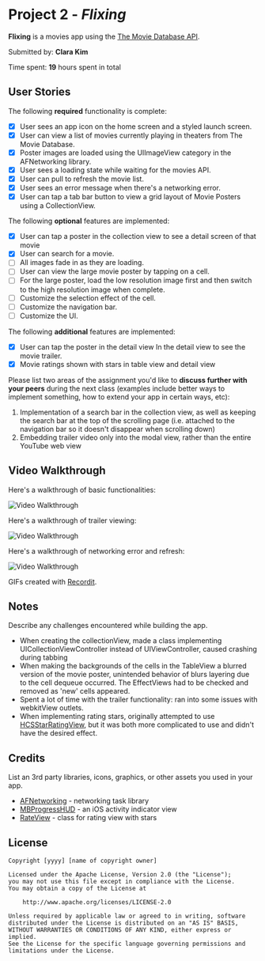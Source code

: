 # Project 2 - *Flixing*

**Flixing** is a movies app using the [The Movie Database API](http://docs.themoviedb.apiary.io/#).

Submitted by: **Clara Kim**

Time spent: **19** hours spent in total

## User Stories

The following **required** functionality is complete:

- [x] User sees an app icon on the home screen and a styled launch screen.
- [x] User can view a list of movies currently playing in theaters from The Movie Database.
- [x] Poster images are loaded using the UIImageView category in the AFNetworking library.
- [x] User sees a loading state while waiting for the movies API.
- [x] User can pull to refresh the movie list.
- [x] User sees an error message when there's a networking error.
- [x] User can tap a tab bar button to view a grid layout of Movie Posters using a CollectionView.

The following **optional** features are implemented:

- [x] User can tap a poster in the collection view to see a detail screen of that movie
- [x] User can search for a movie.
- [ ] All images fade in as they are loading.
- [ ] User can view the large movie poster by tapping on a cell.
- [ ] For the large poster, load the low resolution image first and then switch to the high resolution image when complete.
- [ ] Customize the selection effect of the cell.
- [ ] Customize the navigation bar.
- [ ] Customize the UI.

The following **additional** features are implemented:

- [x] User can tap the poster in the detail view In the detail view to see the movie trailer.
- [x] Movie ratings shown with stars in table view and detail view

Please list two areas of the assignment you'd like to **discuss further with your peers** during the next class (examples include better ways to implement something, how to extend your app in certain ways, etc):

1. Implementation of a search bar in the collection view, as well as keeping the search bar at the top of the scrolling page (i.e. attached to the navigation bar so it doesn't disappear when scrolling down)
2. Embedding trailer video only into the modal view, rather than the entire YouTube web view

## Video Walkthrough

Here's a walkthrough of basic functionalities:

<img src='http://g.recordit.co/yiEGE0r6fa.gif' title='Video Walkthrough' width='' alt='Video Walkthrough' />

Here's a walkthrough of trailer viewing:

<img src='http://g.recordit.co/lsedWp97Je.gif' title='Trailer Video Walkthrough' width='' alt='Video Walkthrough' />

Here's a walkthrough of networking error and refresh:

<img src='http://g.recordit.co/triBNNgnhY.gif' title='Reload Video Walkthrough' width='' alt='Video Walkthrough' />

GIFs created with [Recordit](https://recordit.co/).

## Notes

Describe any challenges encountered while building the app.

- When creating the collectionView, made a class implementing UICollectionViewController instead of UIViewController, caused crashing during tabbing
- When making the backgrounds of the cells in the TableView a blurred version of the movie poster, unintended behavior of blurs layering due to the cell dequeue occurred. The EffectViews had to be checked and removed as 'new' cells appeared.
- Spent a lot of time with the trailer functionality: ran into some issues with webkitView outlets.
- When implementing rating stars, originally attempted to use [HCSStarRatingView](https://github.com/hsousa/HCSStarRatingView), but it was both more complicated to use and didn't have the desired effect.

## Credits

List an 3rd party libraries, icons, graphics, or other assets you used in your app.

- [AFNetworking](https://github.com/AFNetworking/AFNetworking) - networking task library
- [MBProgressHUD](https://github.com/matej/MBProgressHUD) - an iOS activity indicator view
- [RateView](https://github.com/taruntyagi697/RateView) - class for rating view with stars

## License

    Copyright [yyyy] [name of copyright owner]

    Licensed under the Apache License, Version 2.0 (the "License");
    you may not use this file except in compliance with the License.
    You may obtain a copy of the License at

        http://www.apache.org/licenses/LICENSE-2.0

    Unless required by applicable law or agreed to in writing, software
    distributed under the License is distributed on an "AS IS" BASIS,
    WITHOUT WARRANTIES OR CONDITIONS OF ANY KIND, either express or implied.
    See the License for the specific language governing permissions and
    limitations under the License.
